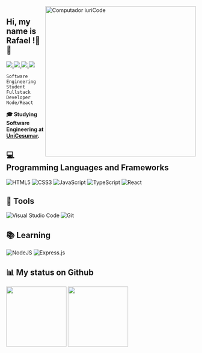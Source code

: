 <img src="https://raw.githubusercontent.com/MicaelliMedeiros/micaellimedeiros/master/image/computer-illustration.png" min-width="400px" max-width="400px" width="400px" align="right" alt="Computador iuriCode">

## Hi, my name is **Rafael** !👋😃
<p align="left">
  <a href="https://www.linkedin.com/..">
    <img src="https://img.shields.io/badge/-RafaelMartins-6633cc?style=flat-square&logo=Linkedin&logoColor=white&link=https://www.linkedin.com/in/..." />
  </a>
  <a href="mailto:rafaelmartins1964@hotmail.com">
    <img src="https://img.shields.io/badge/-rafaelmartins1964@hotmail.com-6633cc?style=flat-square&logo=Gmail&logoColor=white&link=mailto:rafaelmartins1964@hotmail.com"/>
  </a>
  <a href="https://www.instagram.com/raff.martinsr/">
    <img src="https://img.shields.io/badge/-raff.martinsr-6633cc?style=flat-square&logo=Instagram&logoColor=white&link=https://www.instagram.com/raff.martinsr/" />
  </a>
  <a href="https://github.com/RafaelMartinsRibeiro/?tab=follow">
    <img src="https://img.shields.io/github/followers/RafaelMartinsRibeiro?label=Follow&style=social" />
  </a>
</p>


`Software Engineering Student`
<br>
`Fullstack Developer Node/React`
<br>

**🎓 Studying Software Engineering at <a href="https://www.unicesumar.edu.br">UniCesumar</a>.**


## 💻 **Programming Languages and Frameworks**

![HTML5](https://img.shields.io/badge/html5-%23E34F26.svg?style=for-the-badge&logo=html5&logoColor=white)
![CSS3](https://img.shields.io/badge/css3-%231572B6.svg?style=for-the-badge&logo=css3&logoColor=white)
![JavaScript](https://img.shields.io/badge/javascript-%23323330.svg?style=for-the-badge&logo=javascript&logoColor=%23F7DF1E)
![TypeScript](https://img.shields.io/badge/typescript-%23007ACC.svg?style=for-the-badge&logo=typescript&logoColor=white)
![React](https://img.shields.io/badge/react-%2320232a.svg?style=for-the-badge&logo=react&logoColor=%2361DAFB)


## 💼 **Tools**

![Visual Studio Code](https://img.shields.io/badge/Visual%20Studio%20Code-0078d7.svg?style=for-the-badge&logo=visual-studio-code&logoColor=white)
![Git](https://img.shields.io/badge/git-%23F05033.svg?style=for-the-badge&logo=git&logoColor=white)


## 📚 **Learning**

![NodeJS](https://img.shields.io/badge/node.js-6DA55F?style=for-the-badge&logo=node.js&logoColor=white)
![Express.js](https://img.shields.io/badge/express.js-%23404d59.svg?style=for-the-badge&logo=express&logoColor=%2361DAFB)


## 📊 **My status on Github**
<div>
  <img height="160em" src="https://github-readme-stats.vercel.app/api?username=RafaelMartinsRibeiro&show_icons=true&theme=ocean_dark&count_private=true&hide_border=true&locale=pt-br"/>
    
  <img height="160em" src="https://github-readme-stats.vercel.app/api/top-langs/?username=RafaelMartinsRibeiro&layout=compact&langs_count=6&theme=ocean_dark&hide_border=true"/>
</div>
